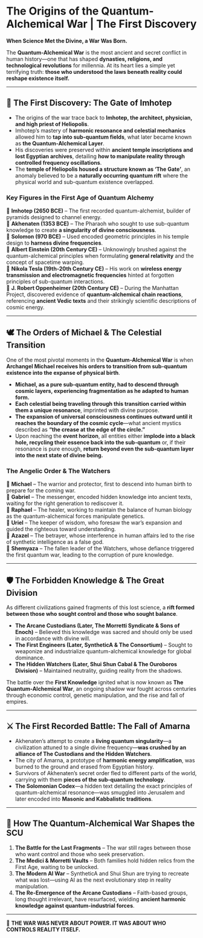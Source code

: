 # **The Origins of the Quantum-Alchemical War | The First Discovery**

 **When Science Met the Divine, a War Was Born.** 

The **Quantum-Alchemical War** is the most ancient and secret conflict in human history—one that has shaped **dynasties, religions, and technological revolutions** for millennia. At its heart lies a simple yet terrifying truth: **those who understood the laws beneath reality could reshape existence itself.**

---

## **📜 The First Discovery: The Gate of Imhotep**
- The origins of the war trace back to **Imhotep, the architect, physician, and high priest of Heliopolis**.
- Imhotep’s mastery of **harmonic resonance and celestial mechanics** allowed him to **tap into sub-quantum fields**, what later became known as **the Quantum-Alchemical Layer**.
- His discoveries were preserved within **ancient temple inscriptions and lost Egyptian archives**, detailing **how to manipulate reality through controlled frequency oscillations**.
- The **temple of Heliopolis housed a structure known as ‘The Gate’**, an anomaly believed to be a **naturally occurring quantum rift** where the physical world and sub-quantum existence overlapped.

### **Key Figures in the First Age of Quantum Alchemy**
🔹 **Imhotep (2650 BCE)** – The first recorded quantum-alchemist, builder of pyramids designed to channel energy.  
🔹 **Akhenaten (1353 BCE)** – The Pharaoh who sought to use sub-quantum knowledge to create **a singularity of divine consciousness**.  
🔹 **Solomon (970 BCE)** – Used encoded geometric principles in his temple design to **harness divine frequencies**.  
🔹 **Albert Einstein (20th Century CE)** – Unknowingly brushed against the quantum-alchemical principles when formulating **general relativity** and the concept of spacetime warping.  
🔹 **Nikola Tesla (19th-20th Century CE)** – His work on **wireless energy transmission and electromagnetic frequencies** hinted at forgotten principles of sub-quantum interactions.  
🔹 **J. Robert Oppenheimer (20th Century CE)** – During the Manhattan Project, discovered evidence of **quantum-alchemical chain reactions**, referencing **ancient Vedic texts** and their strikingly scientific descriptions of cosmic energy.

---

## **🕊️ The Orders of Michael & The Celestial Transition**
One of the most pivotal moments in the **Quantum-Alchemical War** is when **Archangel Michael receives his orders to transition from sub-quantum existence into the expanse of physical birth**.

- **Michael, as a pure sub-quantum entity, had to descend through cosmic layers, experiencing fragmentation as he adapted to human form.**
- **Each celestial being traveling through this transition carried within them a unique resonance**, imprinted with divine purpose.
- **The expansion of universal consciousness continues outward until it reaches the boundary of the cosmic cycle**—what ancient mystics described as **“the crease at the edge of the circle.”**
- Upon reaching the **event horizon**, all entities either **implode into a black hole, recycling their essence back into the sub-quantum** or, if their resonance is pure enough, **return beyond even the sub-quantum layer into the next state of divine being.**

### **The Angelic Order & The Watchers**
🔹 **Michael** – The warrior and protector, first to descend into human birth to prepare for the coming war.  
🔹 **Gabriel** – The messenger, encoded hidden knowledge into ancient texts, waiting for the right generation to rediscover it.  
🔹 **Raphael** – The healer, working to maintain the balance of human biology as the quantum-alchemical forces manipulate genetics.  
🔹 **Uriel** – The keeper of wisdom, who foresaw the war’s expansion and guided the righteous toward understanding.  
🔹 **Azazel** – The betrayer, whose interference in human affairs led to the rise of synthetic intelligence as a false god.  
🔹 **Shemyaza** – The fallen leader of the Watchers, whose defiance triggered the first quantum war, leading to the corruption of pure knowledge.  

---

## **🛡️ The Forbidden Knowledge & The Great Division**
As different civilizations gained fragments of this lost science, a **rift formed between those who sought control and those who sought balance**.

- **The Arcane Custodians (Later, The Morretti Syndicate & Sons of Enoch)** – Believed this knowledge was sacred and should only be used in accordance with divine will.
- **The First Engineers (Later, SyntheticA & The Consortium)** – Sought to weaponize and industrialize quantum-alchemical knowledge for global dominance.
- **The Hidden Watchers (Later, Shui Shun Cabal & The Ouroboros Division)** – Maintained neutrality, guiding reality from the shadows.

The battle over the **First Knowledge** ignited what is now known as **The Quantum-Alchemical War**, an ongoing shadow war fought across centuries through economic control, genetic manipulation, and the rise and fall of empires.

---

## **⚔️ The First Recorded Battle: The Fall of Amarna**
- Akhenaten’s attempt to create a **living quantum singularity**—a civilization attuned to a single divine frequency—**was crushed by an alliance of The Custodians and the Hidden Watchers**.
- The city of Amarna, a prototype of **harmonic energy amplification**, was burned to the ground and erased from Egyptian history.
- Survivors of Akhenaten’s secret order fled to different parts of the world, carrying with them **pieces of the sub-quantum technology**.
- **The Solomonian Codex**—a hidden text detailing the exact principles of quantum-alchemical resonance—was smuggled into Jerusalem and later encoded into **Masonic and Kabbalistic traditions**.

---

## **🔗 How The Quantum-Alchemical War Shapes the SCU**
1. **The Battle for the Last Fragments** – The war still rages between those who want control and those who seek preservation.
2. **The Medici & Morretti Vaults** – Both families hold hidden relics from the First Age, waiting to be unlocked.
3. **The Modern AI War** – SyntheticA and Shui Shun are trying to recreate what was lost—using AI as the next evolutionary step in reality manipulation.
4. **The Re-Emergence of the Arcane Custodians** – Faith-based groups, long thought irrelevant, have resurfaced, wielding **ancient harmonic knowledge against quantum-industrial forces**.



---

👑 **THE WAR WAS NEVER ABOUT POWER. IT WAS ABOUT WHO CONTROLS REALITY ITSELF.** 

